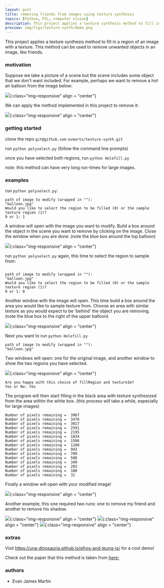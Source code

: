 ```yaml
---
layout: post
title: removing friends from images using texture synthesis
topics: [Python, PIL, computer vision]
description: This project applies a texture synthesis method to fill in a region of an image with a texture. This method can be used to remove unwanted objects in an image, like friends. 
preview: img/figs/texture-synth/demo.png
---
```


This project applies a texture synthesis method to fill in a region of an image with a texture. This method can be used to remove unwanted objects in an image, like friends. 

### motivation

Suppose we take a picture of a scene but the scene includes some object that we don't want included. For example, perhaps we want to remove a hot air balloon from the image below:

![](img/figs/texture-synth/balloon.jpg){:class="img-responsive" align = "center"}

We can apply the method implemented in this project to remove it:

![](img/figs/texture-synth/balloon_results.jpg){:class="img-responsive" align = "center"}

### getting started

clone the repo `git@github.com:evmarts/texture-synth.git`

run `python polyselect.py` (follow the command line prompts)

once you have selected both regions, run `python Holefill.py`

*note:* this method can have very long run-times for large images. 

### examples

run `python polyselect.py`:   

~~~
path of image to modify (wrapped in ""):
"balloon.jpg"
Would you like to select the region to be filled (0) or the sample texture region (1)?
0 or 1: 1
~~~

A window will open with the image you want to modify. Build a box around the object in the scene you want to remove by clicking on the image. Close the window when you are done. (note the blue box around the top balloon)

![](img/figs/texture-synth/box1.png){:class="img-responsive" align = "center"}

run `python polyselect.py` again, this time to select the region to sample from:   

~~~

path of image to modify (wrapped in ""):
"balloon.jpg"
Would you like to select the region to be filled (0) or the sample texture region (1)?
0 or 1: 0

~~~

Another window with the image will open. This time build a box around the area you would like to sample texture from. Choose an area with similar texture as you would expect to be 'behind' the object you are removing. (note the blue box to the right of the upper balloon)

![](img/figs/texture-synth/box2.png){:class="img-responsive" align = "center"}

Next you want to run `python Holefill.py`

~~~
path of image to modify (wrapped in ""):
"balloon.jpg"
~~~

Two windows will open: one for the original image, and another window to show the two regions you have selected. 

![](img/figs/texture-synth/balloon_regions.png){:class="img-responsive" align = "center"}

~~~
Are you happy with this choice of fillRegion and textureIm?
Yes or No: Yes
~~~

The program will then start filling in the black area with texture synthesized from the area within the white box. (this process will take a while, especially for large images)

~~~
Number of pixels remaining =  3967
Number of pixels remaining =  3476
Number of pixels remaining =  3017
Number of pixels remaining =  2591
Number of pixels remaining =  2195
Number of pixels remaining =  1834
Number of pixels remaining =  1506
Number of pixels remaining =  1208
Number of pixels remaining =  943
Number of pixels remaining =  709
Number of pixels remaining =  508
Number of pixels remaining =  340
Number of pixels remaining =  202
Number of pixels remaining =  100
Number of pixels remaining =  32
~~~

Finally a window will open with your modified image!

![](img/figs/texture-synth/balloon_results.jpg){:class="img-responsive" align = "center"}

Another example, this one required two runs: one to remove my friend and another to remove his shadow.


![](img/figs/texture-synth/crater_small.jpg){:class="img-responsive" align = "center"}
![](img/figs/texture-synth/remove_kieran_results.jpg){:class="img-responsive" align = "center"}
![](img/figs/texture-synth/remove_shadow_results.jpg){:class="img-responsive" align = "center"}

### extras

Visit https://una-dinosauria.github.io/efros-and-leung-js/ for a cool demo!

Check out the paper that this method is taken from [here:](https://github.com/evmarts/texture-synth/blob/master/efrosLeung99.pdf)

### authors

* Evan James Martin
